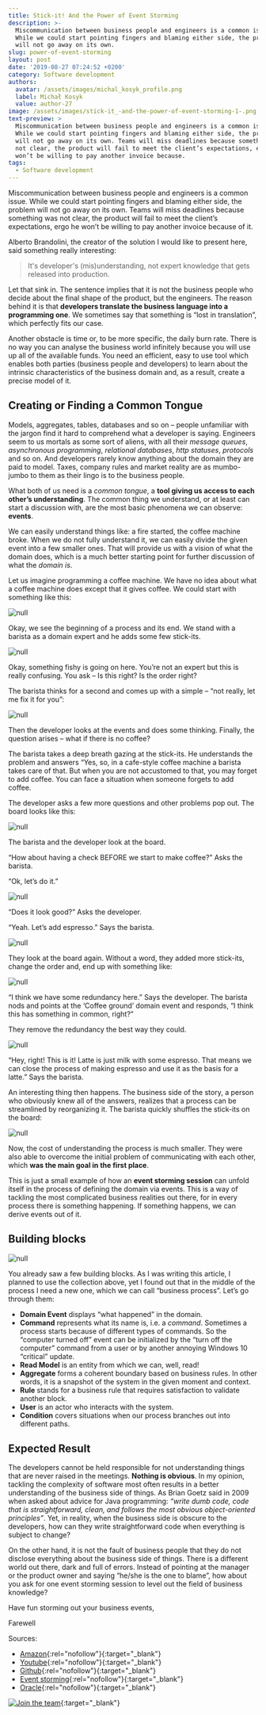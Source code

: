 ```yaml
---
title: Stick-it! And the Power of Event Storming
description: >-
  Miscommunication between business people and engineers is a common issue.
  While we could start pointing fingers and blaming either side, the problem
  will not go away on its own.
slug: power-of-event-storming
layout: post
date: '2019-08-27 07:24:52 +0200'
category: Software development
authors:
  avatar: /assets/images/michal_kosyk_profile.png
  label: Michał Kosyk
  value: author-27
image: /assets/images/stick-it_-and-the-power-of-event-storming-1-.png
text-preview: >
  Miscommunication between business people and engineers is a common issue.
  While we could start pointing fingers and blaming either side, the problem
  will not go away on its own. Teams will miss deadlines because something was
  not clear, the product will fail to meet the client’s expectations, ergo he
  won’t be willing to pay another invoice because.
tags:
  - Software development
---
```

Miscommunication between business people and engineers is a common issue. While we could start pointing fingers and blaming either side, the problem will not go away on its own. Teams will miss deadlines because something was not clear, the product will fail to meet the client’s expectations, ergo he won’t be willing to pay another invoice because of it.

Alberto Brandolini, the creator of the solution I would like to present here, said something really interesting:

> It's developer's (mis)understanding, not expert knowledge that gets released into production.

Let that sink in. The sentence implies that it is not the business people who decide about the final shape of the product, but the engineers. The reason behind it is that **developers translate the business language into a programming one**. We sometimes say that something is “lost in translation”, which perfectly fits our case.

Another obstacle is time or, to be more specific, the daily burn rate. There is no way you can analyse the business world infinitely because you will use up all of the available funds. You need an efficient, easy to use tool which enables both parties (business people and developers) to learn about the intrinsic characteristics of the business domain and, as a result, create a precise model of it.

## Creating or Finding a Common Tongue

Models, aggregates, tables, databases and so on – people unfamiliar with the jargon find it hard to comprehend what a developer is saying. Engineers seem to us mortals as some sort of aliens, with all their _message queues_, _asynchronous programming_, _relational databases_, _http statuses_, _protocols_ and so on. And developers rarely know anything about the domain they are paid to model. Taxes, company rules and market reality are as mumbo-jumbo to them as their lingo is to the business people.

What both of us need is a _common tongue_, a **tool giving us access to each other’s understanding**. The common thing we understand, or at least can start a discussion with, are the most basic phenomena we can observe: **events**.

We can easily understand things like: a fire started, the coffee machine broke. When we do not fully understand it, we can easily divide the given event into a few smaller ones. That will provide us with a vision of what the domain does, which is a much better starting point for further discussion of what the _domain is_.

Let us imagine programming a coffee machine. We have no idea about what a coffee machine does except that it gives coffee. We could start with something like this:

![null](/assets/images/1_stick_it.png)

Okay, we see the beginning of a process and its end. We stand with a barista as a domain expert and he adds some few stick-its.

![null](/assets/images/2_stick_it.png)

Okay, something fishy is going on here. You’re not an expert but this is really confusing. You ask – Is this right? Is the order right?

The barista thinks for a second and comes up with a simple – “not really, let me fix it for you”:

![null](/assets/images/3_stick_it.png)

Then the developer looks at the events and does some thinking. Finally, the question arises – what if there is no coffee?

The barista takes a deep breath gazing at the stick-its. He understands the problem and answers “Yes, so, in a cafe-style coffee machine a barista takes care of that. But when you are not accustomed to that, you may forget to add coffee. You can face a situation when someone forgets to add coffee.

The developer asks a few more questions and other problems pop out. The board looks like this:

![null](/assets/images/4._stick_itpng.png)

The barista and the developer look at the board.

“How about having a check BEFORE we start to make coffee?” Asks the barista.

“Ok, let’s do it.”

![null](/assets/images/5_stick_it.png)

“Does it look good?” Asks the developer.

“Yeah. Let’s add espresso.” Says the barista.

![null](/assets/images/6_stick_it.png)

They look at the board again. Without a word, they added more stick-its, change the order and, end up with something like:

![null](/assets/images/7_stick_it.png)

“I think we have some redundancy here.” Says the developer. The barista nods and points at the ‘Coffee ground’ domain event and responds, “I think this has something in common, right?”

They remove the redundancy the best way they could.

![null](/assets/images/8_stick_it.png)

“Hey, right! This is it! Latte is just milk with some espresso. That means we can close the process of making espresso and use it as the basis for a latte.”  Says the barista.

An interesting thing then happens. The business side of the story, a person who obviously knew all of the answers, realizes that a process can be streamlined by reorganizing it. The barista quickly shuffles the stick-its on the board:

![null](/assets/images/9__stick_it.png)

Now, the cost of understanding the process is much smaller. They were also able to overcome the initial problem of communicating with each other, which **was the main goal in the first place**.

This is just a small example of how an **event storming session** can unfold itself in the process of defining the domain via events. This is a way of tackling the most complicated business realities out there, for in every process there is something happening. If something happens, we can derive events out of it.

## Building blocks

![null](/assets/images/10__stick_it.png)

You already saw a few building blocks. As I was writing this article, I planned to use the collection above, yet I found out that in the middle of the process I need a new one, which we can call “business process”. Let’s go through them:

* **Domain Event** displays “what happened” in the domain.
* **Command** represents what its name is, i.e. a _command_. Sometimes a process starts because of different types of commands. So the “computer turned off” event can be initialized by the “turn off the computer” command from a user or by another annoying Windows 10 “critical” update.
* **Read Model** is an entity from which we can, well, read!
* **Aggregate** forms a coherent boundary based on business rules. In other words, it is a snapshot of the system in the given moment and context.
* **Rule** stands for a business rule that requires satisfaction to validate another block.
* **User** is an actor who  interacts with the system.
* **Condition** covers situations when our process branches out into different paths.

## Expected Result

The developers cannot be held responsible for not understanding things that are never raised in the meetings. **Nothing is obvious**. In my opinion, tackling the complexity of software most often results in a better understanding of the business side of things. As Brian Goetz said in 2009 when asked about advice for Java programming: _“write dumb code, code that is straightforward, clean, and follows the most obvious object-oriented principles”_. Yet, in reality, when the business side is obscure to the developers, how can they write straightforward code when everything is subject to change?

On the other hand, it is not the fault of business people that they do not disclose everything about the business side of things. There is a different world out there, dark and full of errors. Instead of pointing at the manager or the product owner and saying “he/she is the one to blame”, how about you ask for one event storming session to level out the field of business knowledge?

Have fun storming out your business events,

Farewell

Sources:

* [Amazon](https://www.amazon.com/Domain-Driven-Design-Distilled-Vaughn-Vernon/dp/0134434420){:rel="nofollow"}{:target="_blank"}
* [Youtube](https://www.youtube.com/watch?v=NGXl1D-KwRI){:rel="nofollow"}{:target="_blank"}
* [Github](https://github.com/mariuszgil/awesome-eventstorming){:rel="nofollow"}{:target="_blank"}
* [Event storming](https://www.eventstorming.com/){:rel="nofollow"}{:target="_blank"}
* [Oracle](https://www.oracle.com/technetwork/articles/javase/devinsight-1-139780.html#1){:rel="nofollow"}{:target="_blank"}

[![Join the team](/assets/images/job-offers_naturaily.png)](https://naturaily.com/careers){:target="_blank"} 

